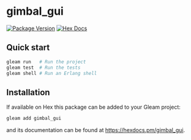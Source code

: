 # gimbal_gui

[![Package Version](https://img.shields.io/hexpm/v/gimbal_gui)](https://hex.pm/packages/gimbal_gui)
[![Hex Docs](https://img.shields.io/badge/hex-docs-ffaff3)](https://hexdocs.pm/gimbal_gui/)

## Quick start

```sh
gleam run   # Run the project
gleam test  # Run the tests
gleam shell # Run an Erlang shell
```

## Installation

If available on Hex this package can be added to your Gleam project:

```sh
gleam add gimbal_gui
```

and its documentation can be found at <https://hexdocs.pm/gimbal_gui>.
